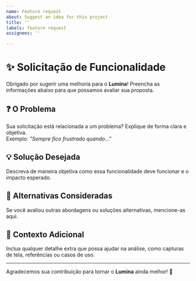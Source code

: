 ```yaml
---
name: Feature request
about: Suggest an idea for this project
title: ''
labels: feature request
assignees: ''

---
```


# ✨ Solicitação de Funcionalidade  

Obrigado por sugerir uma melhoria para o **Lumina**! Preencha as informações abaixo para que possamos avaliar sua proposta.  

## ❓ O Problema  

Sua solicitação está relacionada a um problema? Explique de forma clara e objetiva.  
Exemplo: *"Sempre fico frustrado quando..."*  

## 💡 Solução Desejada  

Descreva de maneira objetiva como essa funcionalidade deve funcionar e o impacto esperado.  

## 🔄 Alternativas Consideradas  

Se você avaliou outras abordagens ou soluções alternativas, mencione-as aqui.  

## 📌 Contexto Adicional  

Inclua qualquer detalhe extra que possa ajudar na análise, como capturas de tela, referências ou casos de uso.  

---

Agradecemos sua contribuição para tornar o **Lumina** ainda melhor! 🚀
